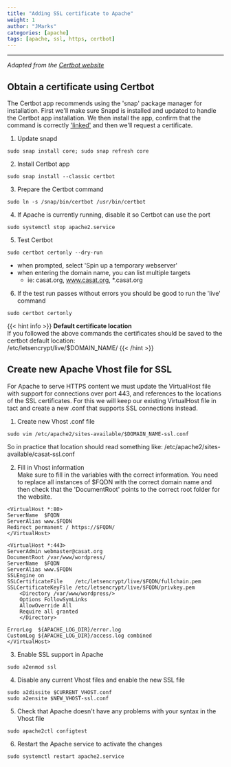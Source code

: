 ```yaml
---
title: "Adding SSL certificate to Apache"
weight: 1
author: "JMarks"
categories: [apache]
tags: [apache, ssl, https, certbot]
---
```

---
*Adapted from the [Certbot website](https://certbot.eff.org/lets-encrypt)*

## Obtain a certificate using Certbot
The Certbot app recommends using the 'snap' package manager for installation. First we'll make sure Snapd is installed and updated to handle the Certbot app installation. We then install the app, confirm that the command is correctly ['linked'](http://manpages.ubuntu.com/manpages/xenial/man1/ln.1.html) and then we'll request a certificate.

1. Update snapd
```
sudo snap install core; sudo snap refresh core
```

2. Install Certbot app
```
sudo snap install --classic certbot
```

3. Prepare the Certbot command
```
sudo ln -s /snap/bin/certbot /usr/bin/certbot
```

4. If Apache is currently running, disable it so Certbot can use the port
```
sudo systemctl stop apache2.service
```

5. Test Certbot
```
sudo certbot certonly --dry-run
```
- when prompted, select 'Spin up a temporary webserver'
- when entering the domain name, you can list multiple targets
    - ie: casat.org, www.casat.org, *.casat.org

6. If the test run passes without errors you should be good to run the 'live' command
```
sudo certbot certonly
```  
{{< hint info >}}
**Default certificate location**\
If you followed the above commands the certificates should be saved to the certbot default location:\
/etc/letsencrypt/live/$DOMAIN_NAME/
{{< /hint >}}


## Create new Apache Vhost file for SSL

For Apache to serve HTTPS content we must update the VirtualHost file with support for connections over port 443, and references to the locations of the SSL certificates. For this we will keep our existing VirtualHost file in tact and create a new .conf that supports SSL connections instead.

1. Create new Vhost .conf file
```
sudo vim /etc/apache2/sites-available/$DOMAIN_NAME-ssl.conf
```
So in practice that location should read something like: /etc/apache2/sites-available/casat-ssl.conf

2. Fill in Vhost information\
Make sure to fill in the variables with the correct information. You need to replace all instances of $FQDN with the correct domain name and then check that the 'DocumentRoot' points to the correct root folder for the website.
```
<VirtualHost *:80>
ServerName  $FQDN
ServerAlias www.$FQDN
Redirect permanent / https://$FQDN/
</VirtualHost>

<VirtualHost *:443>
ServerAdmin webmaster@casat.org
DocumentRoot /var/www/wordpress/
ServerName  $FQDN
ServerAlias www.$FQDN
SSLEngine on
SSLCertificateFile    /etc/letsencrypt/live/$FQDN/fullchain.pem
SSLCertificateKeyFile /etc/letsencrypt/live/$FQDN/privkey.pem
    <Directory /var/www/wordpress/>
    Options FollowSymLinks
    AllowOverride All
    Require all granted
    </Directory>

ErrorLog  ${APACHE_LOG_DIR}/error.log
CustomLog ${APACHE_LOG_DIR}/access.log combined
</VirtualHost>
```

3. Enable SSL support in Apache
```
sudo a2enmod ssl
```

4. Disable any current Vhost files and enable the new SSL file
```
sudo a2dissite $CURRENT_VHOST.conf
sudo a2ensite $NEW_VHOST-ssl.conf
```

5. Check that Apache doesn't have any problems with your syntax in the Vhost file
```
sudo apache2ctl configtest
```

6. Restart the Apache service to activate the changes
```
sudo systemctl restart apache2.service
```
